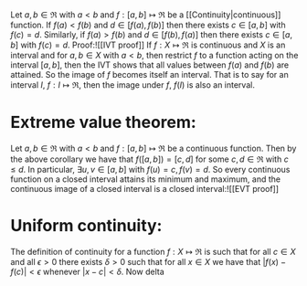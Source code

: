 Let $a,b\in\Re$ with $a<b$ and $f:[a,b]\mapsto\Re$ be a [[Continuity|continuous]] function. If $f(a)<f(b)$ and $d\in[f(a),f(b)]$ then there exists $c\in[a,b]$ with $f(c)=d$. Similarly, if $f(a)>f(b)$ and $d\in[f(b),f(a)]$ then there exists $c\in[a,b]$ with $f(c)=d$. Proof:![[IVT proof]]
If $f:X\mapsto\Re$ is continuous and $X$ is an interval and for $a,b\in X$ with $a<b$, then restrict $f$ to a function acting on the interval $[a,b]$, then the IVT shows that all values between $f(a)$ and $f(b)$ are attained. So the image of $f$ becomes itself an interval. That is to say for an interval $I$, $f:I\mapsto\Re$, then the image under $f$, $f(I)$ is also an interval. 

# Extreme value theorem:

Let $a,b\in\Re$ with $a<b$ and $f:[a,b]\mapsto\Re$ be a continuous function. Then by the above corollary we have that $f([a,b])=[c,d]$ for some $c,d\in\Re$ with $c\leq d$. In particular, $\exists u,v\in[a,b]$ with $f(u)=c,f(v)=d$. So every continuous function on a closed interval attains its minimum and maximum, and the continuous image of a closed interval is a closed interval:![[EVT proof]]
# Uniform continuity:

The definition of continuity for a function $f:X\mapsto\Re$ is such that for all $c\in X$ and all $\epsilon>0$ there exists $\delta>0$ such that for all $x\in X$ we have that $|f(x)-f(c)|<\epsilon$ whenever $|x-c|<\delta$. Now delta